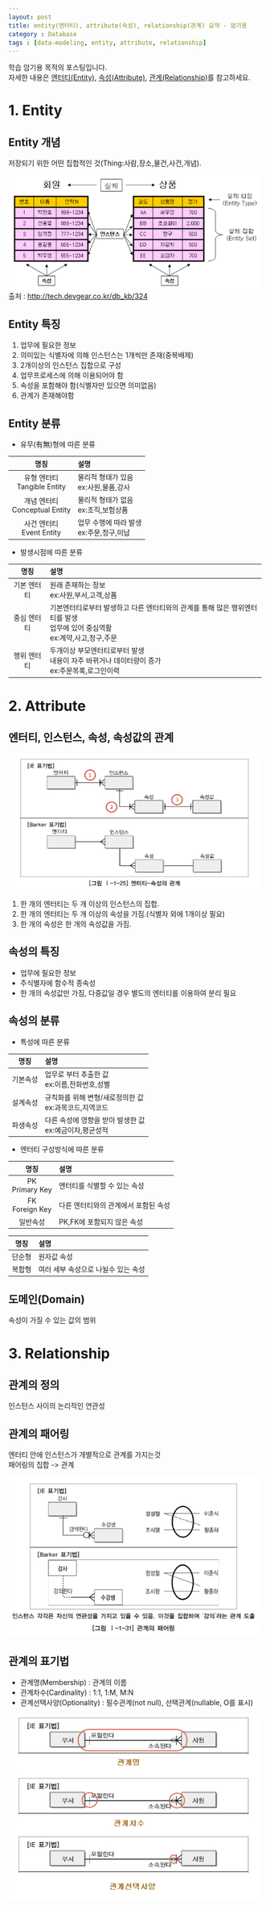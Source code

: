 ```yaml
---
layout: post
title: entity(엔터티), attribute(속성), relationship(관계) 요약 - 암기용
category : Database
tags : [data-modeling, entity, attribute, relationship]
---
```

학습 암기용 목적의 포스팅입니다.     
자세한 내용은 [엔터티(Entity)](http://wiki.gurubee.net/pages/viewpage.action?pageId=27427060), [속성(Attribute)](http://wiki.gurubee.net/pages/viewpage.action?pageId=27427060), [관계(Relationship)](http://wiki.gurubee.net/pages/viewpage.action?pageId=27427062)를 참고하세요.


# **1. Entity** #

Entity 개념
----
저장되기 위한 어떤 집합적인 것(Thing:사람,장소,물건,사건,개념).

![엔터티 구성](/assets/img/database/database-entity-attribute-relationship/1.png)    
출처 : http://tech.devgear.co.kr/db_kb/324

Entity 특징
----
1. 업무에 필요한 정보
2. 의미있는 식별자에 의해 인스턴스는 1개씩만 존재(중복배제)
3. 2개이상의 인스턴스 집합으로 구성
4. 업무프로세스에 의해 이용되어야 함
5. 속성을 포함해야 함(식별자만 있으면 의미없음)
6. 관계가 존재해야함

Entity 분류
----
- 유무(有無)형에 따른 분류    

|명칭|설명|
|:----:|:----|
|유형 엔터티<br/>Tangible Entity|물리적 형태가 있음<br/>ex:사원,물품,강사|
|개념 엔터티<br/>Conceptual Entity|물리적 형태가 없음<br/>ex:조직,보험상품|
|사건 엔터티<br/>Event Entity|업무 수행에 따라 발생<br/>ex:주문,청구,미납|

- 발생시점에 따른 분류     

|명칭|설명|
|:----:|:----|
|기본 엔터티|원래 존재하는 정보<br/>ex:사원,부서,고객,상품|
|중심 엔터티|기본엔터티로부터 발생하고 다른 엔터티와의 관계를 통해 많은 행위엔터티를 발생<br/>업무에 있어 중심역활<br/>ex:계약,사고,청구,주문|
|행위 엔터티|두개이상 부모엔터티로부터 발생<br/>내용이 자주 바뀌거나 데이터량이 증가<br/>ex:주문목록,로그인이력|    


# **2. Attribute** #

엔터티, 인스턴스, 속성, 속성값의 관계
----
![관계도](/assets/img/database/database-entity-attribute-relationship/2.jpg)    

1. 한 개의 엔터티는 두 개 이상의 인스턴스의 집합.
2. 한 개의 엔터티는 두 개 이상의 속성을 가짐.(식별자 외에 1개이상 필요)
3. 한 개의 속성은 한 개의 속성값을 가짐.

속성의 특징
----
- 업무에 필요한 정보
- 주식별자에 함수적 종속성
- 한 개의 속성값만 가짐, 다중값일 경우 별도의 엔터티를 이용하여 분리 필요

속성의 분류
----
- 특성에 따른 분류

|명칭|설명|
|:----:|:----|
|기본속성|업무로 부터 추출한 값<br/>ex:이름,전화번호,성별|
|설계속성|규칙화를 위해 변형/새로정의한 값<br/>ex:과목코드,지역코드|
|파생속성|다른 속성에 영향을 받아 발생한 값<br/>ex:예금이자,평균성적|

- 엔터티 구성방식에 따른 분류

|명칭|설명|
|:----:|:----|
|PK<br/>Primary Key|엔터티를 식별할 수 있는 속성|
|FK<br/>Foreign Key|다른 엔터티와의 관계에서 포함된 속성|
|일반속성|PK,FK에 포함되지 않은 속성|

|명칭|설명|
|:----:|:----|
|단순형|원자값 속성|
|복합형|여러 세부 속성으로 나뉠수 있는 속성|

도메인(Domain)
----
속성이 가질 수 있는 값의 범위    


# **3. Relationship** #

관계의 정의
----
인스턴스 사이의 논리적인 연관성

관계의 패어링
----
엔터티 안에 인스턴스가 개별적으로 관계를 가지는것    
패어링의 집합 -> 관계

![관계와 패어링](/assets/img/database/database-entity-attribute-relationship/3.jpg)    

관계의 표기법
----
- 관계명(Membership) : 관계의 이름
- 관계차수(Cardinality) : 1:1, 1:M, M:N
- 관계선택사양(Optionality) : 필수관계(not null), 선택관계(nullable, O를 표시)

![관계의 표기법](/assets/img/database/database-entity-attribute-relationship/4.jpg)    
